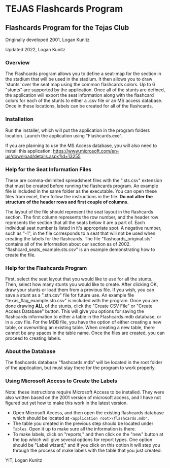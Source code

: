 # TEJAS Flashcards Program

## Flashcards Program for the Tejas Club
Originally developed 2001, Logan Kunitz

Updated 2022, Logan Kunitz

### Overview

The Flashcards program allows you to define a seat-map for the section in the stadium that will be used in the stadium. It then allows you to draw 'stunts' over the seat map using the common flashcards colors. Up to 6 "stunts" are supported by the application. Once all of the stunts are defined, the application will export the seat information along with the flashcard colors for each of the stunts to either a .csv file or an MS access database. Once in these locations, labels can be created for all of the flashcards.

### Installation

Run the installer, which will put the application in the program folders location. Launch the application using "Flashcards.exe".

If you are planning to use the MS Access database, you will also need to install this application:
https://www.microsoft.com/en-us/download/details.aspx?id=13255


### Help for the Seat Information Files

These are comma-delimited spreadsheet files with the ".sts.csv" extension that must be created before running the flashcards program. An example file is included in the same folder as the executable. You can open these files from excel, then follow the instructions in the file. **Do not alter the structure of the header rows and first couple of columns.**

The layout of the file should represent the seat layout in the flashcards section. The first column represents the row number, and the header row represents the section that all the seats below it are a part of. Each individual seat number is listed in it's appropriate spot. A negative number, such as "-1", in the file corresponds to a seat that will not be used when creating the labels for the flashcards. The file "flashcards_original.sts" contains all of the information about our section as of 2002. "flashcard_seats_example.sts.csv" is an example demonstrating how to create the file.

### Help for the Flashcards Program

First, select the seat layout that you would like to use for all the stunts. Then, select how many stunts you would like to create. After clicking OK, draw your stunts or load them from a previous file. If you wish, you can save a stunt as a ".stn.csv" file for future use. An example file "texas_flag_example.stn.csv" is included with the program. Once you are done drawing **ALL** of the stunts, click the "Create CSV File" or "Create Access Database" button. This will give you options for saving the flashcards information to either a table in the Flashcards.mdb database, or in a .csv file. For the MDB file, you have the option of either creating a new table, or overwriting an existing table. When creating a new table, there cannot be any spaces in the table name. Once the files are created, you can proceed to creating labels.

### About the Database
The flashcards database "flashcards.mdb" will be located in the root folder of the application, but must stay there for the program to work properly.



### Using Microsoft Access to Create the Labels
Note: these instructions require Microsoft Access to be installed. They were also written based on the 2001 version of microsoft access, and I have not figured out yet how to make this work in the latest version.
- Open Microsoft Access, and then open the existing flashcards database which should be located at
```<application root>\flashcards.mdb"```. 
- The table you created in the previous step should be located under ```Tables```. Open
it up to make sure all the information is there.
- To make labels, click on "reports," and then click on the "new" button at the top which will give several options 
for report types. One option should be "Label wizard," and if you click on this option it will step you through 
the process of make labels with the table that you just created.

YIT,
Logan Kunitz